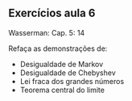 ## Exercícios aula 6

Wasserman: Cap. 5: 14

Refaça as demonstrações de:

- Desigualdade de Markov
- Desigualdade de Chebyshev
- Lei fraca dos grandes números
- Teorema central do limite

